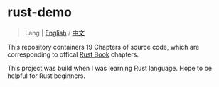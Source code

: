 # rust-demo

> Lang | [English](https://github.com/xuejun-xj/rust_demo/blob/main/README.md) / [中文](https://github.com/xuejun-xj/rust_demo/blob/main/README-zh.md)

This repository containers 19 Chapters of source code, which are corresponding to offical [Rust Book](https://doc.rust-lang.org/stable/book/) chapters.

This project was build when I was learning Rust language. Hope to be helpful for Rust beginners.
